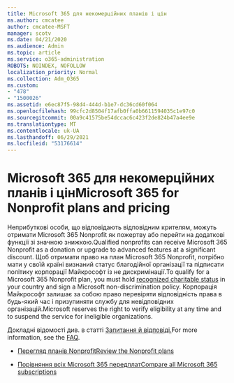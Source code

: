 ```yaml
---
title: Microsoft 365 для некомерційних планів і цін
ms.author: cmcatee
author: cmcatee-MSFT
manager: scotv
ms.date: 04/21/2020
ms.audience: Admin
ms.topic: article
ms.service: o365-administration
ROBOTS: NOINDEX, NOFOLLOW
localization_priority: Normal
ms.collection: Adm_O365
ms.custom:
- "478"
- "1500026"
ms.assetid: e6ec87f5-98d4-444d-b1e7-dc36cd60f064
ms.openlocfilehash: 99cfc2d8504f17afb0ffa0b6611594035c1e97c0
ms.sourcegitcommit: 00a9c41575be54dccac6c423f2de824b47a4ee9e
ms.translationtype: MT
ms.contentlocale: uk-UA
ms.lasthandoff: 06/29/2021
ms.locfileid: "53176614"
---
```

# <a name="microsoft-365-for-nonprofit-plans-and-pricing"></a><span data-ttu-id="80960-102">Microsoft 365 для некомерційних планів і цін</span><span class="sxs-lookup"><span data-stu-id="80960-102">Microsoft 365 for Nonprofit plans and pricing</span></span>

<span data-ttu-id="80960-103">Неприбуткові особи, що відповідають відповідним крителям, можуть отримати Microsoft 365 Nonprofit як пожертву або перейти на додаткові функції зі значною знижкою.</span><span class="sxs-lookup"><span data-stu-id="80960-103">Qualified nonprofits can receive Microsoft 365 Nonprofit as a donation or upgrade to advanced features at a significant discount.</span></span> <span data-ttu-id="80960-104">Щоб отримати право на план Microsoft 365 Nonprofit, потрібно [](https://go.microsoft.com/fwlink/p/?LinkID=330253) мати у своїй країні визнаний статус благодійної організації та підписати політику корпорації Майкрософт із не дискримінації.</span><span class="sxs-lookup"><span data-stu-id="80960-104">To qualify for a Microsoft 365 Nonprofit plan, you must hold [recognized charitable status](https://go.microsoft.com/fwlink/p/?LinkID=330253) in your country and sign a Microsoft non-discrimination policy.</span></span> <span data-ttu-id="80960-105">Корпорація Майкрософт залишає за собою право перевіряти відповідність права в будь-який час і призупиняти службу для невідповідних організацій.</span><span class="sxs-lookup"><span data-stu-id="80960-105">Microsoft reserves the right to verify eligibility at any time and to suspend the service for ineligible organizations.</span></span>
  
<span data-ttu-id="80960-106">Докладні відомості див. в статті [Запитання й відповіді.](https://products.office.com/nonprofit/office-365-nonprofit)</span><span class="sxs-lookup"><span data-stu-id="80960-106">For more information, see the [FAQ](https://products.office.com/nonprofit/office-365-nonprofit).</span></span>
  
- [<span data-ttu-id="80960-107">Перегляд планів Nonprofit</span><span class="sxs-lookup"><span data-stu-id="80960-107">Review the Nonprofit plans</span></span>](https://products.office.com/nonprofit/office-365-nonprofit-plans-and-pricing?tab=1)

- [<span data-ttu-id="80960-108">Порівняння всіх Microsoft 365 передплат</span><span class="sxs-lookup"><span data-stu-id="80960-108">Compare all Microsoft 365 subscriptions</span></span>](https://products.office.com/business/compare-more-office-365-for-business-plans)